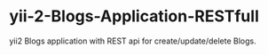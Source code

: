 # yii-2-Blogs-Application-RESTfull
yii2 Blogs application with REST api for create/update/delete Blogs.
